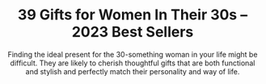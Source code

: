---
layout: post
title: 39 Gifts for Women In Their 30s – 2023 Best Sellers
subtitle: Finding the ideal present for the 30-something woman in your life might be difficult. They are likely to cherish thoughtful gifts that are both functional and stylish and perfectly match their personality and way of life.
header-img: "img/post/2023/09/copied/medium_gifts_for_women_in_their_30s_0934fb4ae9.png"
header-style: text
permalink: "/gifts-for-women-in-their-30s/"
catalog: true
tags:
  - Recipients 
  - Men
---      